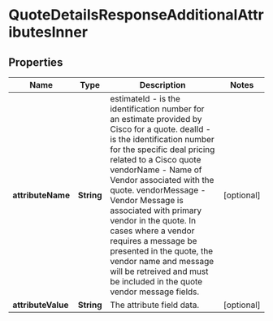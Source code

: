 

# QuoteDetailsResponseAdditionalAttributesInner


## Properties

| Name | Type | Description | Notes |
|------------ | ------------- | ------------- | -------------|
|**attributeName** | **String** | estimateId - is the identification number for an estimate provided by Cisco for a quote.  dealId - is the identification number for the specific deal pricing related to a Cisco quote  vendorName - Name of Vendor associated with the quote.  vendorMessage - Vendor Message is associated with primary vendor in the quote.  In cases where a vendor requires a message be presented in the quote, the vendor name and message will be retreived and must be included in the quote vendor message fields. |  [optional] |
|**attributeValue** | **String** | The attribute field data. |  [optional] |



